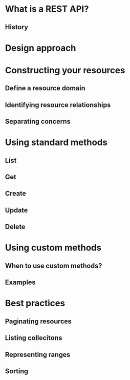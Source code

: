 # What is a REST API?
## History
# Design approach
 
# Constructing your resources
 ## Define a resource domain
 ## Identifying resource relationships
 ## Separating concerns
 
 
# Using standard methods
 ## List
 ## Get
 ## Create
 ## Update
 ## Delete

# Using custom methods

 ## When to use custom methods?
 ## Examples
 
# Best practices
 ## Paginating resources
 ## Listing collecitons
 ## Representing ranges
 ## Sorting 

